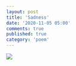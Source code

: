 ```yaml
---
layout: post
title: 'Sadness'
date: '2020-11-05 05:00'
comments: true
published: true
category: 'poem'
---
```

<img src="https://lh3.googleusercontent.com/FZd8RxE9LXfAgQnQjOH_Yca84IDTJVazCY4oxZ8EmbjSK_OIuMiyRLsthnArA1AIImyVmPPZXcKGSt38a6W7Wa-QuljMeTgXV5KJeP1l9GWszpLw5FHebpvCXJDYA9Fv6VkXIy90snx6YnxilVm1Fs3yIAONvYe4xuA24KvEoGVb8KxFcK7IStdVwqDPY_Invzn8l7ISX_Fquf9oBmUZ96GESMFCzrBxfhSPTU9DezgDIgstHjFa6rKuPfg4-lccE0RiqPEQ3o_gf6kfEujfMSDivptKb2MWZJQ8iY8DKt5A3CPEGkTW8wD9wirlmypVndsj-EhkOoaNZbkJNR4fp2Np3rcxiZdzEgVb_aUp_tQRP2YXCqhzXpojLtrjOWLYqBzc9O50wZ4cVpObSv10EZ55Xsymy9agzXTYNMQGSGR4hUdx7XLDpWyTpGQSsNY--AtvQVpDC7gxVhgNmf880j0qFlMvOGcz-ctXuwDNJ7jXf4ttisfsa2QJV02rP-pFzpD17WNOaYuUEivkG7Kft-zvWEPn1NycQi3VlkrS5r2JkitPZUyFsjVtle7urmptJt6jHerfhll3I9LGVacxHp_yuiSKAEv0-W-BDlcnV_CZl7K9LclsGIWB-dus6QBnToYhslzmhO36KiDv0sL5k5q_R6l0rcIOIWfGVJBDMEKgxzYhVF91S9SIVEgZWlOI7SnIPdhM52Ejw986cQZrjuV7J6KGysCC5OSpGmDXu9V38_LClzuJWpQ=w872-h756-no?authuser=0" />
